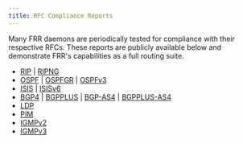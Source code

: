 ```yaml
---
title: RFC Compliance Reports
---
```


Many FRR daemons are periodically tested for compliance with their respective
RFCs. These reports are publicly available below and demonstrate FRR's
capabilities as a full routing suite.

- [RIP](/test-results/RIP_extended_results.pdf) |
  [RIPNG](/test-results/RIPNG_extended_results.pdf)
- [OSPF](/test-results/OSPF_extended_results.pdf) |
  [OSPFGR](/test-results/OSPFv2GR_extended_results.pdf) |
  [OSPFv3](/test-results/OSPFV3_extended_results.pdf)
- [ISIS](/test-results/ISIS_extended_results.pdf) |
  [ISISv6](/test-results/ISISV6_extended_results.pdf)
- [BGP4](/test-results/BGP4_extended_results.pdf) |
  [BGPPLUS](/test-results/BGPPLUS_extended_results.pdf) |
  [BGP-AS4](/test-results/BGP-AS4_extended_results.pdf) |
  [BGPPLUS-AS4](/test-results/BGP-AS4_extended_results.pdf)
- [LDP](/test-results/LDP_extended_results.pdf)
- [PIM](/test-results/PIM_extended_results.pdf)
- [IGMPv2](/test-results/IGMPv2_extended_results.pdf)
- [IGMPv3](/test-results/IGMPv3_extended_results.pdf)
